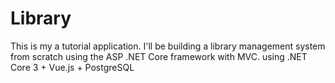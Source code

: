 # Library
This is my a tutorial application.
I'll be building a library management system from scratch using the ASP .NET Core framework with MVC.
using .NET Core 3 + Vue.js + PostgreSQL
